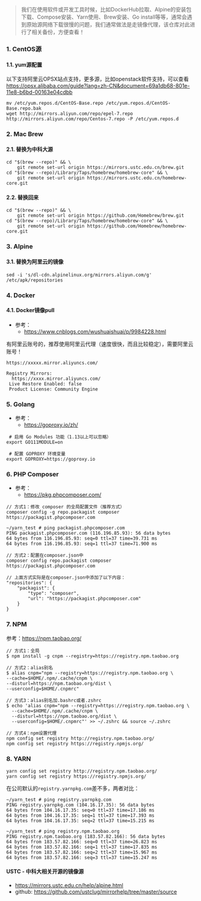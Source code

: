 > 我们在使用软件或开发工具时候，比如DockerHub拉取、Alpine的安装包下载、Compose安装、Yarn使用、Brew安装、Go install等等，通常会遇到原始源网络下载很慢的问题，我们通常做法是走镜像代理，该仓库对此进行了相关备份，方便查看！

### 1. CentOS源

#### 1.1. yum源配置

以下支持阿里云OPSX站点支持，更多源，比如openstack软件支持，可以查看 https://opsx.alibaba.com/guide?lang=zh-CN&document=69a1db68-801e-11e8-b6bd-00163e04cdbb

```
mv /etc/yum.repos.d/CentOS-Base.repo /etc/yum.repos.d/CentOS-Base.repo.bak
wget http://mirrors.aliyun.com/repo/epel-7.repo http://mirrors.aliyun.com/repo/Centos-7.repo -P /etc/yum.repos.d
```

### 2. Mac Brew

#### 2.1. 替换为中科大源
```
cd "$(brew --repo)" && \
    git remote set-url origin https://mirrors.ustc.edu.cn/brew.git
cd "$(brew --repo)/Library/Taps/homebrew/homebrew-core" && \
    git remote set-url origin https://mirrors.ustc.edu.cn/homebrew-core.git
```

#### 2.2. 替换回来
```
cd "$(brew --repo)" && \
    git remote set-url origin https://github.com/Homebrew/brew.git
cd "$(brew --repo)/Library/Taps/homebrew/homebrew-core" && \
    git remote set-url origin https://github.com/Homebrew/homebrew-core.git
```

### 3. Alpine

#### 3.1. 替换为阿里云的镜像

```
sed -i 's/dl-cdn.alpinelinux.org/mirrors.aliyun.com/g' /etc/apk/repositories
```

### 4. Docker

#### 4.1. Docker镜像pull

- 参考：
    + https://www.cnblogs.com/wushuaishuai/p/9984228.html

有阿里云账号的，推荐使用阿里云代理（速度很快，而且比较稳定），需要阿里云账号！

```
https://xxxxx.mirror.aliyuncs.com/

Registry Mirrors:
  https://xxxx.mirror.aliyuncs.com/
 Live Restore Enabled: false
 Product License: Community Engine
```

### 5. Golang

- 参考：
    + https://goproxy.io/zh/

```
 # 启用 Go Modules 功能（1.13以上可以忽略）
export GO111MODULE=on

 # 配置 GOPROXY 环境变量
export GOPROXY=https://goproxy.io
```

### 6. PHP Composer

- 参考：
    + https://pkg.phpcomposer.com/

```
// 方式1：修改 composer 的全局配置文件（推荐方式）
composer config -g repo.packagist composer https://packagist.phpcomposer.com

~/yarn_test # ping packagist.phpcomposer.com
PING packagist.phpcomposer.com (116.196.85.93): 56 data bytes
64 bytes from 116.196.85.93: seq=0 ttl=37 time=39.731 ms
64 bytes from 116.196.85.93: seq=1 ttl=37 time=71.900 ms

// 方式2：配置在composer.json中
composer config repo.packagist composer https://packagist.phpcomposer.com

// 上面方式实际是在composer.json中添加了以下内容：
"repositories": {
    "packagist": {
        "type": "composer",
        "url": "https://packagist.phpcomposer.com"
    }
}
```

### 7. NPM
参考：https://npm.taobao.org/

```
// 方式1：全局
$ npm install -g cnpm --registry=https://registry.npm.taobao.org

// 方式2：alias别名
$ alias cnpm="npm --registry=https://registry.npm.taobao.org \
--cache=$HOME/.npm/.cache/cnpm \
--disturl=https://npm.taobao.org/dist \
--userconfig=$HOME/.cnpmrc"

// 方式3：alias别名加.bashrc或者.zshrc
$ echo 'alias cnpm="npm --registry=https://registry.npm.taobao.org \
  --cache=$HOME/.npm/.cache/cnpm \
  --disturl=https://npm.taobao.org/dist \
  --userconfig=$HOME/.cnpmrc"' >> ~/.zshrc && source ~/.zshrc

// 方式4：npm设置代理
npm config set registry http://registry.npm.taobao.org/
npm config set registry https://registry.npmjs.org/
```

### 8. YARN

```
yarn config set registry http://registry.npm.taobao.org/
yarn config set registry https://registry.npmjs.org/
```

在公司默认的`registry.yarnpkg.com`差不多，两者对比：

```
~/yarn_test # ping registry.yarnpkg.com
PING registry.yarnpkg.com (104.16.17.35): 56 data bytes
64 bytes from 104.16.17.35: seq=0 ttl=37 time=17.186 ms
64 bytes from 104.16.17.35: seq=1 ttl=37 time=17.393 ms
64 bytes from 104.16.17.35: seq=2 ttl=37 time=15.215 ms

~/yarn_test # ping registry.npm.taobao.org
PING registry.npm.taobao.org (183.57.82.166): 56 data bytes
64 bytes from 183.57.82.166: seq=0 ttl=37 time=26.823 ms
64 bytes from 183.57.82.166: seq=1 ttl=37 time=17.835 ms
64 bytes from 183.57.82.166: seq=2 ttl=37 time=15.967 ms
64 bytes from 183.57.82.166: seq=3 ttl=37 time=15.247 ms
```

#### USTC - 中科大相关开源的镜像源
- https://mirrors.ustc.edu.cn/help/alpine.html
- github: https://github.com/ustclug/mirrorhelp/tree/master/source